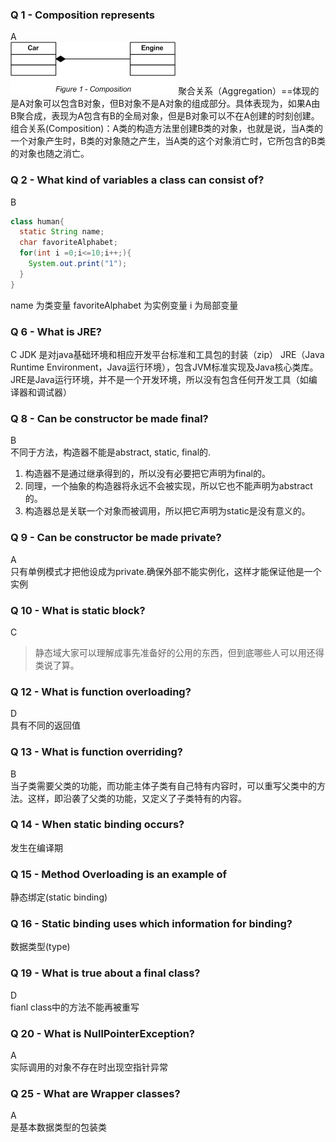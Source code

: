 ### Q 1 - Composition represents
A  
![HAS-A](https://github.com/Sslnon/images/blob/main/JavaExam-Questions/1.jpg)
聚合关系（Aggregation）==体现的是A对象可以包含B对象，但B对象不是A对象的组成部分。具体表现为，如果A由B聚合成，表现为A包含有B的全局对象，但是B对象可以不在A创建的时刻创建。  
组合关系(Composition)：A类的构造方法里创建B类的对象，也就是说，当A类的一个对象产生时，B类的对象随之产生，当A类的这个对象消亡时，它所包含的B类的对象也随之消亡。

### Q 2 - What kind of variables a class can consist of?
B  
```java
class human{
  static String name;
  char favoriteAlphabet;
  for(int i =0;i<=10;i++;){
    System.out.print("1");
  }
}
```
name 为类变量
favoriteAlphabet 为实例变量
i 为局部变量

### Q 6 - What is JRE?
C 
JDK 是对java基础环境和相应开发平台标准和工具包的封装（zip）
JRE（Java Runtime Environment，Java运行环境），包含JVM标准实现及Java核心类库。JRE是Java运行环境，并不是一个开发环境，所以没有包含任何开发工具（如编译器和调试器）
### Q 8 - Can be constructor be made final?
B  
不同于方法，构造器不能是abstract, static, final的.  
1. 构造器不是通过继承得到的，所以没有必要把它声明为final的。
2. 同理，一个抽象的构造器将永远不会被实现，所以它也不能声明为abstract的。
3. 构造器总是关联一个对象而被调用，所以把它声明为static是没有意义的。

### Q 9 - Can be constructor be made private?
A  
只有单例模式才把他设成为private.确保外部不能实例化，这样才能保证他是一个实例

### Q 10 - What is static block?
C  
>静态域大家可以理解成事先准备好的公用的东西，但到底哪些人可以用还得类说了算。
### Q 12 - What is function overloading?
D  
具有不同的返回值
### Q 13 - What is function overriding?
B  
当子类需要父类的功能，而功能主体子类有自己特有内容时，可以重写父类中的方法。这样，即沿袭了父类的功能，又定义了子类特有的内容。
### Q 14 - When static binding occurs?
发生在编译期
### Q 15 - Method Overloading is an example of
静态绑定(static binding)
### Q 16 - Static binding uses which information for binding?
数据类型(type)
### Q 19 - What is true about a final class?
D  
fianl class中的方法不能再被重写
### Q 20 - What is NullPointerException?
A  
实际调用的对象不存在时出现空指针异常
### Q 25 - What are Wrapper classes?
A  
是基本数据类型的包装类

